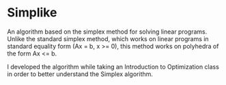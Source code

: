 # Simplike

An algorithm based on the simplex method for solving linear programs. Unlike the standard simplex method, which works on linear programs in standard equality form (Ax = b, x >= 0), this method works on polyhedra of the form Ax <= b.

I developed the algorithm while taking an Introduction to Optimization class in order to better understand the Simplex algorithm.
